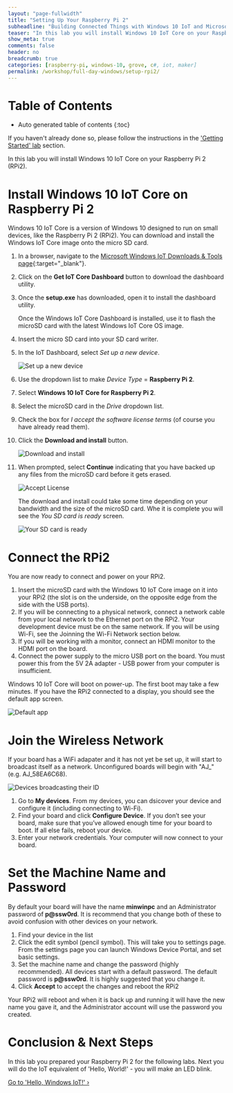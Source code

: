 ```yaml
---
layout: "page-fullwidth"
title: "Setting Up Your Raspberry Pi 2"
subheadline: "Building Connected Things with Windows 10 IoT and Microsoft Azure"
teaser: "In this lab you will install Windows 10 IoT Core on your Raspberry Pi 2."
show_meta: true
comments: false
header: no
breadcrumb: true
categories: [raspberry-pi, windows-10, grove, c#, iot, maker]
permalink: /workshop/full-day-windows/setup-rpi2/
---
```

# Table of Contents
*  Auto generated table of contents
{:toc}

If you haven't already done so, please follow the instructions in the ['Getting Started' lab](../getting-started/) section.

In this lab you will install Windows 10 IoT Core on your Raspberry Pi 2 (RPi2). 

# Install Windows 10 IoT Core on Raspberry Pi 2
Windows 10 IoT Core is a version of Windows 10 designed to run on small devices, like the Raspberry Pi 2 (RPi2). You can download and install the Windows IoT Core image onto the micro SD card. 

1. In a browser, navigate to the [Microsoft Windows IoT Downloads &amp; Tools page](http://ms-iot.github.io/content/en-US/Downloads.htm){:target="_blank"}. 
2. Click on the __Get IoT Core Dashboard__ button to download the dashboard utility.
3. Once the __setup.exe__ has downloaded, open it to install the dashboard utility.

   Once the Windows IoT Core Dashboard is installed, use it to flash the microSD card with the latest Windows IoT Core OS image.

4. Insert the micro SD card into your SD card writer.
5. In the IoT Dashboard, select _Set up a new device_.

   ![Set up a new device](/images/rpi2/dashboard-setup01.png)

6. Use the dropdown list to make _Device Type_ = __Raspberry Pi 2__.
7. Select __Windows 10 IoT Core for Raspberry Pi 2__.
8. Select the microSD card in the _Drive_ dropdown list.
9. Check the box for _I accept the software license terms_ (of course you have already read them).
10. Click the __Download and install__ button.

    ![Download and install](/images/rpi2/dashboard-setup02.png)

11. When prompted, select __Continue__ indicating that you have backed up any files from the microSD card before it gets erased.

    ![Accept License](/images/rpi2/dashboard-setup03.png)

    The download and install could take some time depending on your bandwidth and the size of the microSD card. Whe it is complete you will see the _You SD card is ready_ screen.

    ![Your SD card is ready](/images/rpi2/dashboard-setup04.png)

# Connect the RPi2
You are now ready to connect and power on your RPi2.

1. Insert the microSD card with the Windows 10 IoT Core image on it into your RPi2 (the slot is on the underside, on the opposite edge from the side with the USB ports).
2. If you will be connecting to a physical network, connect a network cable from your local network to the Ethernet port on the RPi2. Your development device must be on the same network. If you will be using Wi-Fi, see the Joinning the Wi-Fi Network section below.
3. If you will be working with a monitor, connect an HDMI monitor to the HDMI port on the board.
4. Connect the power supply to the micro USB port on the board. You must power this from the 5V 2A adapter - USB power from your computer is insufficient.

Windows 10 IoT Core will boot on power-up. The first boot may take a few minutes. If you have the RPi2 connected to a display, you should see the default app screen.

![Default app](/images/rpi2/rpi2_defaultapp.png)

# Join the Wireless Network
If your board has a WiFi adapater and it has not yet be set up, it will start to broadcast itself as a network. Unconfigured boards will begin with "AJ_" (e.g. AJ_58EA6C68).

![Devices broadcasting their ID](/images/rpi2/dashboard-setup05.png)

1. Go to __My devices__. From my devices, you can dsicover your device and configure it (including connecting to Wi-Fi).
2. Find your board and click __Configure Device__. If you don’t see your board, make sure that you’ve allowed enough time for your board to boot. If all else fails, reboot your device.
3. Enter your network credentials. Your computer will now connect to your board.

# Set the Machine Name and Password
By default your board will have the name __minwinpc__ and an Administrator password of __p@ssw0rd__. It is recommend that you change both of these to avoid confusion with other devices on your network.

1. Find your device in the list
2. Click the edit symbol (pencil symbol). This will take you to settings page. From the settings page you can launch Windows Device Portal, and set basic settings.
3. Set the machine name and change the password (highly recommended). All devices start with a default password. The default password is __p@ssw0rd__. It is highly suggested that you change it.
4. Click __Accept__ to accept the changes and reboot the RPi2

Your RPi2 will reboot and when it is back up and running it will have the new name you gave it, and the Administrator account will use the password you created. 

# Conclusion &amp; Next Steps
In this lab you prepared your Raspberry Pi 2 for the following labs. Next you will do the IoT equivalent of 'Hello, World!' - you will make an LED blink.

<a class="radius button small" href="{{ site.url }}/workshop/full-day-windows/hello-windows-iot/">Go to 'Hello, Windows IoT!' ›</a>